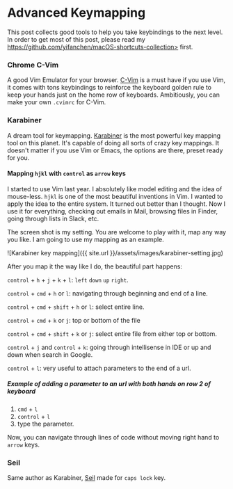 # Advanced Keymapping

This post collects good tools to help you take keybindings to the next level. In order to get most of this post, please read my <a href="" target="_blnk">https://github.com/yifanchen/macOS-shortcuts-collection></a> first.

### Chrome C-Vim

A good Vim Emulator for your browser. <a href="https://github.com/1995eaton/chromium-vim" target="_blank">C-Vim</a> is a must have if you use Vim, it comes with tons keybindings to reinforce the keyboard golden rule to keep your hands just on the home row of keyboards. Ambitiously, you can make your own `.cvimrc` for C-Vim.

### Karabiner

A dream tool for keymapping. <a href="https://pqrs.org/osx/karabiner" target="_blank">Karabiner</a> is the most powerful key mapping tool on this planet. It's capable of doing all sorts of crazy key mappings. It doesn't matter if you use Vim or Emacs, the options are there, preset ready for you.

#### Mapping `hjkl` with `control` as `arrow` keys

I started to use Vim last year. I absolutely like model editing and the idea of mouse-less. `hjkl` is one of the most beautiful inventions in Vim.
I wanted to apply the idea to the entire system. It turned out better than I thought. Now I use it for everything, checking out emails in Mail, browsing files in Finder,
going through lists in Slack, etc.

The screen shot is my setting. You are welcome to play with it, map any way you like. I am going to use my mapping as an example.

![Karabiner key mapping]({{ site.url }}/assets/images/karabiner-setting.jpg)

After you map it the way like I do, the beautiful part happens:

`control` + `h` + `j` + `k` + `l`: `left` `down` `up` `right`.

`control` + `cmd` + `h` or `l`: navigating through beginning and end of a line.

`control` + `cmd` + `shift` + `h` or `l`: select entire line.

`control` + `cmd` + `k` or `j`: top or bottom of the file

`control` + `cmd` + `shift` + `k` or `j`: select entire file from either top or bottom.

`control` + `j` and `control` + `k`: going through intellisense in IDE or up and down when search in Google.

`control` + `l`: very useful to attach parameters to the end of a url.

##### Example of adding a parameter to an url with both hands on row 2 of keyboard

1. `cmd` + `l`
2. `control` + `l`
3. type the parameter.

Now, you can navigate through lines of code without moving right hand to `arrow` keys.

### Seil

Same author as Karabiner, <a href="https://github.com/tekezo/Seil" target="_blank">Seil</a> made for `caps lock` key.
